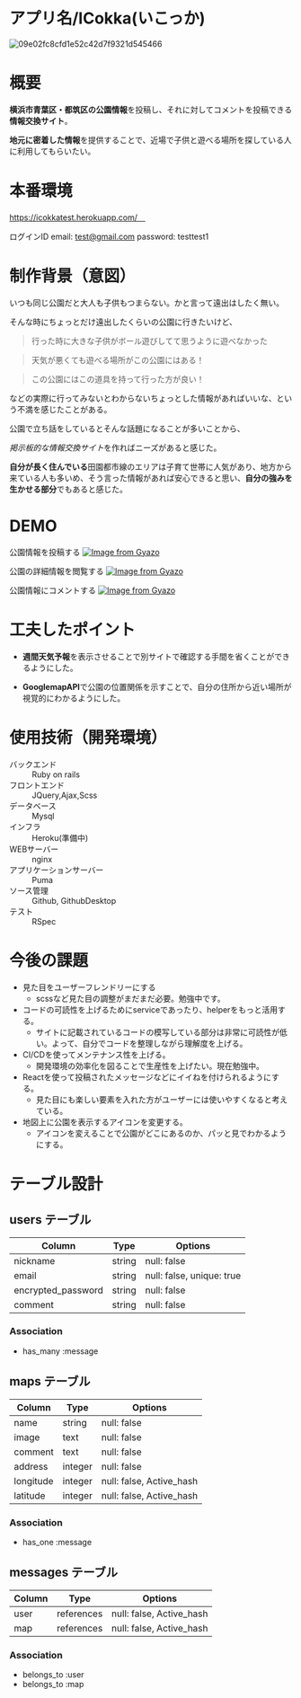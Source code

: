 # アプリ名/ICokka(いこっか)

![09e02fc8cfd1e52c42d7f9321d545466](https://user-images.githubusercontent.com/82088738/135751356-cf390329-32a4-47d9-8a93-abf4377ca8cb.gif)

# 概要

**横浜市青葉区・都筑区の公園情報**を投稿し、それに対してコメントを投稿できる**情報交換サイト**。

 **地元に密着した情報**を提供することで、近場で子供と遊べる場所を探している人に利用してもらいたい。

# 本番環境

https://icokkatest.herokuapp.com/　

ログインID
email: test@gmail.com
password: testtest1

# 制作背景（意図）

いつも同じ公園だと大人も子供もつまらない。かと言って遠出はしたく無い。

そんな時にちょっとだけ遠出したくらいの公園に行きたいけど、

>行った時に大きな子供がボール遊びしてて思うように遊べなかった

>天気が悪くても遊べる場所がこの公園にはある！

>この公園にはこの道具を持って行った方が良い！

などの実際に行ってみないとわからないちょっとした情報があればいいな、という不満を感じたことがある。


公園で立ち話をしているとそんな話題になることが多いことから、

*掲示板的な情報交換サイト*を作ればニーズがあると感じた。

**自分が長く住んでいる**田園都市線のエリアは子育て世帯に人気があり、地方から来ている人も多いめ、そう言った情報があれば安心できると思い、**自分の強みを生かせる部分**でもあると感じた。

# DEMO

公園情報を投稿する
[![Image from Gyazo](https://i.gyazo.com/09ae7b02fda4b2167fd01f411c414999.gif)](https://gyazo.com/09ae7b02fda4b2167fd01f411c414999)

公園の詳細情報を閲覧する
[![Image from Gyazo](https://i.gyazo.com/a85886f47c5c671fd1c41926ca4fb83f.gif)](https://gyazo.com/a85886f47c5c671fd1c41926ca4fb83f)

公園情報にコメントする
[![Image from Gyazo](https://i.gyazo.com/2abbdd9047dd850698277971612e4f4e.gif)](https://gyazo.com/2abbdd9047dd850698277971612e4f4e)



# 工夫したポイント

- **週間天気予報**を表示させることで別サイトで確認する手間を省くことができるようにした。

- **GooglemapAPI**で公園の位置関係を示すことで、自分の住所から近い場所が視覚的にわかるようにした。

# 使用技術（開発環境）
<dl>
<dt> バックエンド</dt>
<dd>Ruby on rails<dd>
<dt>フロントエンド</dt>
<dd>JQuery,Ajax,Scss</dd>
<dt>データベース</dt>
<dd>Mysql</dd>
<dt>インフラ</dt>
<dd>Heroku(準備中)</dd>
<dt>WEBサーバー</dt>
<dd>nginx</dd>
<dt>アプリケーションサーバー</dt>
<dd>Puma</dd>
<dt>ソース管理</dt>
<dd>Github, GithubDesktop</dd>
<dt>テスト</dt>
<dd>RSpec</dd>
</dl>

# 今後の課題
- 見た目をユーザーフレンドリーにする
  - scssなど見た目の調整がまだまだ必要。勉強中です。 
- コードの可読性を上げるためにserviceであったり、helperをもっと活用する。
  - サイトに記載されているコードの模写している部分は非常に可読性が低い。よって、自分でコードを整理しながら理解度を上げる。
- CI/CDを使ってメンテナンス性を上げる。
  - 開発環境の効率化を図ることで生産性を上げたい。現在勉強中。
- Reactを使って投稿されたメッセージなどにイイねを付けられるようにする。
  - 見た目にも楽しい要素を入れた方がユーザーには使いやすくなると考えている。
- 地図上に公園を表示するアイコンを変更する。
  - アイコンを変えることで公園がどこにあるのか、パッと見でわかるようにする。

# テーブル設計

## users テーブル

| Column             | Type   | Options                   |
| ------------------ | ------ | ------------------------- |
| nickname           | string | null: false               |
| email              | string | null: false, unique: true |
| encrypted_password | string | null: false               |
| comment            | string | null: false               |


### Association

- has_many :message


## maps テーブル

| Column           | Type       | Options                        |
| ---------------- | ---------- | ------------------------------ |
| name             | string     | null: false                    |
| image            | text       | null: false                    |
| comment          | text       | null: false                    |
| address          | integer    | null: false                    |
| longitude        | integer    | null: false, Active_hash       |
| latitude         | integer    | null: false, Active_hash       |


### Association

- has_one    :message

## messages テーブル

| Column          | Type       | Options                        |
| --------------- | ---------- | ------------------------------ |
| user            | references | null: false, Active_hash       |
| map             | references | null: false, Active_hash       |

### Association

- belongs_to :user
- belongs_to :map



